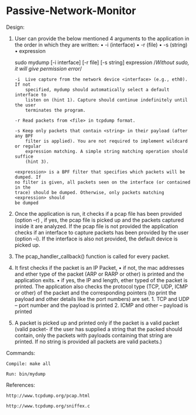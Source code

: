 # Passive-Network-Monitor

Design:

1.  User can provide the below mentioned 4 arguments to the application in the order in which they are written:
    • -i (interface)
    • -r (file)
    • -s (string)
    • expression

    sudo mydump [-i interface] [-r file] [-s string] expression
    /_Without sudo, it will give permission error_/

        -i  Live capture from the network device <interface> (e.g., eth0). If not
            specified, mydump should automatically select a default interface to
            listen on (hint 1). Capture should continue indefinitely until the user
            terminates the program.

        -r Read packets from <file> in tcpdump format.

        -s Keep only packets that contain <string> in their payload (after any BPF
            filter is applied). You are not required to implement wildcard or regular
            expression matching. A simple string matching operation should suffice
            (hint 3).

        <expression> is a BPF filter that specifies which packets will be dumped. If
        no filter is given, all packets seen on the interface (or contained in the
        trace) should be dumped. Otherwise, only packets matching <expression> should
        be dumped

2.  Once the application is run, it checks if a pcap file has been provided (option –r) , if yes, the pcap file is picked up and the packets captured inside it are analyzed. If the pcap file is not provided the application checks if an interface to capture packets has been provided by the user (option –i).
    If the interface is also not provided, the default device is picked up.

3.  The pcap_handler_callback() function is called for every packet.

4.  It first checks if the packet is an IP Packet,
    • if not, the mac addresses and ether type of the packet (ARP or RARP or other) is printed and the application exits.
    • if yes, the IP and length, ether typed of the packet is printed. The application also checks the protocol type (TCP, UDP, ICMP or other) of the packet and the corresponding pointers (to print the payload and other details like the port numbers) are set. 1. TCP and UDP – port number and the payload is printed 2. ICMP and other – payload is printed
5.  A packet is picked up and printed only if the packet is a valid packet (valid packet- if the user has supplied a string that the packed should contain, only the packets with payloads containing that string are printed. If no string is provided all packets are valid packets.)

Commands:

    Compile: make all

    Run: bin/mydump

References:

    http://www.tcpdump.org/pcap.html

    http://www.tcpdump.org/sniffex.c

